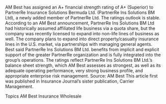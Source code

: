 AM Best has assigned an A+ financial strength rating of A+ (Superior) to PartnerRe Insurance Solutions Bermuda Ltd. (PartnerRe Ins Solutions BM Ltd), a newly added member of PartnerRe Ltd. The ratings outlook is stable.
According to an AM Best announcement, PartnerRe Ins Solutions BM Ltd had historically assumed affiliated life business via a quota share, but the company was recently licensed to expand into non-life lines of business as well.
The company plans to expand into direct property/casualty insurance lines in the U.S. market, via partnerships with managing general agents.
Best said PartnerRe Ins Solutions BM Ltd. benefits from implicit and explicit support of the greater PartnerRe organization and is fully integrated into the group’s operations.
The ratings reflect PartnerRe Ins Solutions BM Ltd.’s balance sheet strength, which AM Best assesses as strongest, as well as its adequate operating performance, very strong business profile, and appropriate enterprise risk management.
Source: AM Best
This article first was published in Insurance Journal’s sister publication, Carrier Management.

Topics
AM Best
Insurance Wholesale
